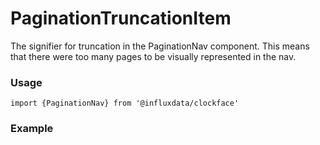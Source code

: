 # PaginationTruncationItem

The signifier for truncation in the PaginationNav component. This means that there were too many pages to be visually represented in the nav.

### Usage
```tsx
import {PaginationNav} from '@influxdata/clockface'
```



### Example
<!-- STORY -->


<!-- STORY HIDE START -->

<!-- STORY HIDE END -->

<!-- PROPS -->